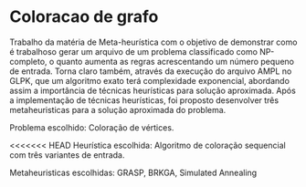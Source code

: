 # Coloracao de grafo

Trabalho da matéria de Meta-heurística com o objetivo de demonstrar como é trabalhoso gerar um arquivo
de um problema classificado como NP-completo, o quanto aumenta as regras acrescentando um número pequeno de entrada.
Torna claro também, através da execução do arquivo AMPL no GLPK, que um algoritmo exato terá complexidade exponencial,
abordando assim a importância de técnicas heurísticas para solução aproximada. Após a implementação de técnicas heurísticas, foi proposto desenvolver três metaheuristicas para a solução aproximada do problema.

Problema escolhido: Coloração de vértices.

<<<<<<< HEAD
Heurística escolhida: Algoritmo de coloração sequencial com três variantes de entrada.

Metaheuristicas escolhidas: GRASP, BRKGA, Simulated Annealing
